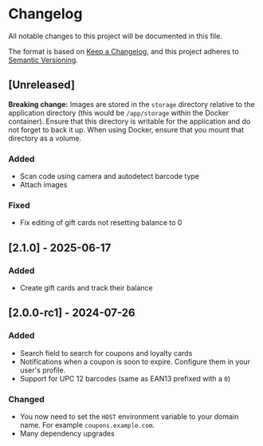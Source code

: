 # Changelog

All notable changes to this project will be documented in this file.

The format is based on [Keep a Changelog](https://keepachangelog.com/en/1.1.0/),
and this project adheres to [Semantic Versioning](https://semver.org/spec/v2.0.0.html).

## [Unreleased]

**Breaking change:** Images are stored in the `storage` directory relative to the application directory (this would be `/app/storage` within the Docker container). Ensure that this directory is writable for the application and do not forget to back it up. When using Docker, ensure that you mount that directory as a volume.

### Added

- Scan code using camera and autodetect barcode type
- Attach images

### Fixed

- Fix editing of gift cards not resetting balance to 0

## [2.1.0] - 2025-06-17

### Added

- Create gift cards and track their balance

## [2.0.0-rc1] - 2024-07-26

### Added

- Search field to search for coupons and loyalty cards
- Notifications when a coupon is soon to expire. Configure them in your user's profile.
- Support for UPC 12 barcodes (same as EAN13 prefixed with a `0`)

### Changed

- You now need to set the `HOST` environment variable to your domain name. For example `coupons.example.com`.
- Many dependency upgrades
